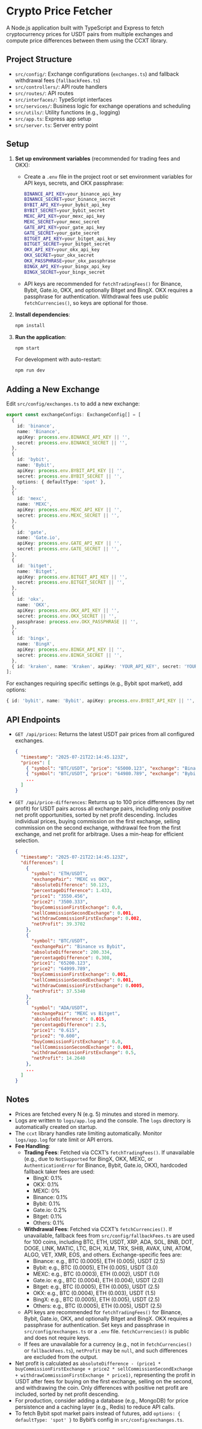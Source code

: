 # Crypto Price Fetcher

A Node.js application built with TypeScript and Express to fetch cryptocurrency prices for USDT pairs from multiple exchanges and compute price differences between them using the CCXT library.

## Project Structure

- `src/config/`: Exchange configurations (`exchanges.ts`) and fallback withdrawal fees (`fallbackFees.ts`)
- `src/controllers/`: API route handlers
- `src/routes/`: API routes
- `src/interfaces/`: TypeScript interfaces
- `src/services/`: Business logic for exchange operations and scheduling
- `src/utils/`: Utility functions (e.g., logging)
- `src/app.ts`: Express app setup
- `src/server.ts`: Server entry point

## Setup

1. **Set up environment variables** (recommended for trading fees and OKX):

   - Create a `.env` file in the project root or set environment variables for API keys, secrets, and OKX passphrase:
     ```bash
     BINANCE_API_KEY=your_binance_api_key
     BINANCE_SECRET=your_binance_secret
     BYBIT_API_KEY=your_bybit_api_key
     BYBIT_SECRET=your_bybit_secret
     MEXC_API_KEY=your_mexc_api_key
     MEXC_SECRET=your_mexc_secret
     GATE_API_KEY=your_gate_api_key
     GATE_SECRET=your_gate_secret
     BITGET_API_KEY=your_bitget_api_key
     BITGET_SECRET=your_bitget_secret
     OKX_API_KEY=your_okx_api_key
     OKX_SECRET=your_okx_secret
     OKX_PASSPHRASE=your_okx_passphrase
     BINGX_API_KEY=your_bingx_api_key
     BINGX_SECRET=your_bingx_secret
     ```
   - API keys are recommended for `fetchTradingFees()` for Binance, Bybit, Gate.io, OKX, and optionally Bitget and BingX. OKX requires a passphrase for authentication. Withdrawal fees use public `fetchCurrencies()`, so keys are optional for those.

2. **Install dependencies**:

   ```bash
   npm install
   ```

3. **Run the application**:
   ```bash
   npm start
   ```
   For development with auto-restart:
   ```bash
   npm run dev
   ```

## Adding a New Exchange

Edit `src/config/exchanges.ts` to add a new exchange:

```typescript
export const exchangeConfigs: ExchangeConfig[] = [
  {
    id: 'binance',
    name: 'Binance',
    apiKey: process.env.BINANCE_API_KEY || '',
    secret: process.env.BINANCE_SECRET || '',
  },
  {
    id: 'bybit',
    name: 'Bybit',
    apiKey: process.env.BYBIT_API_KEY || '',
    secret: process.env.BYBIT_SECRET || '',
    options: { defaultType: 'spot' },
  },
  {
    id: 'mexc',
    name: 'MEXC',
    apiKey: process.env.MEXC_API_KEY || '',
    secret: process.env.MEXC_SECRET || '',
  },
  {
    id: 'gate',
    name: 'Gate.io',
    apiKey: process.env.GATE_API_KEY || '',
    secret: process.env.GATE_SECRET || '',
  },
  {
    id: 'bitget',
    name: 'Bitget',
    apiKey: process.env.BITGET_API_KEY || '',
    secret: process.env.BITGET_SECRET || '',
  },
  {
    id: 'okx',
    name: 'OKX',
    apiKey: process.env.OKX_API_KEY || '',
    secret: process.env.OKX_SECRET || '',
    passphrase: process.env.OKX_PASSPHRASE || '',
  },
  {
    id: 'bingx',
    name: 'BingX',
    apiKey: process.env.BINGX_API_KEY || '',
    secret: process.env.BINGX_SECRET || '',
  },
  { id: 'kraken', name: 'Kraken', apiKey: 'YOUR_API_KEY', secret: 'YOUR_SECRET' },
];
```

For exchanges requiring specific settings (e.g., Bybit spot market), add options:

```typescript
{ id: 'bybit', name: 'Bybit', apiKey: process.env.BYBIT_API_KEY || '', secret: process.env.BYBIT_SECRET || '', options: { defaultType: 'spot' } }
```

## API Endpoints

- `GET /api/prices`: Returns the latest USDT pair prices from all configured exchanges.
  ```json
  {
    "timestamp": "2025-07-21T22:14:45.123Z",
    "prices": [
      { "symbol": "BTC/USDT", "price": "65000.123", "exchange": "Binance", "timestamp": "2025-07-21T22:14:45.123Z" },
      { "symbol": "BTC/USDT", "price": "64980.789", "exchange": "Bybit", "timestamp": "2025-07-21T22:14:45.123Z" },
      ...
    ]
  }
  ```
- `GET /api/price-differences`: Returns up to 100 price differences (by net profit) for USDT pairs across all exchange pairs, including only positive net profit opportunities, sorted by net profit descending. Includes individual prices, buying commission on the first exchange, selling commission on the second exchange, withdrawal fee from the first exchange, and net profit for arbitrage. Uses a min-heap for efficient selection.
  ```json
  {
    "timestamp": "2025-07-21T22:14:45.123Z",
    "differences": [
      {
        "symbol": "ETH/USDT",
        "exchangePair": "MEXC vs OKX",
        "absoluteDifference": 50.123,
        "percentageDifference": 1.433,
        "price1": "3550.456",
        "price2": "3500.333",
        "buyCommissionFirstExchange": 0.0,
        "sellCommissionSecondExchange": 0.001,
        "withdrawCommissionFirstExchange": 0.002,
        "netProfit": 39.3702
      },
      {
        "symbol": "BTC/USDT",
        "exchangePair": "Binance vs Bybit",
        "absoluteDifference": 200.334,
        "percentageDifference": 0.308,
        "price1": "65200.123",
        "price2": "64999.789",
        "buyCommissionFirstExchange": 0.001,
        "sellCommissionSecondExchange": 0.001,
        "withdrawCommissionFirstExchange": 0.0005,
        "netProfit": 37.5340
      },
      {
        "symbol": "ADA/USDT",
        "exchangePair": "MEXC vs Bitget",
        "absoluteDifference": 0.015,
        "percentageDifference": 2.5,
        "price1": "0.615",
        "price2": "0.600",
        "buyCommissionFirstExchange": 0.0,
        "sellCommissionSecondExchange": 0.001,
        "withdrawCommissionFirstExchange": 0.5,
        "netProfit": 14.2640
      },
      ...
    ]
  }
  ```

## Notes

- Prices are fetched every N (e.g. 5) minutes and stored in memory.
- Logs are written to `logs/app.log` and the console. The `logs` directory is automatically created on startup.
- The `ccxt` library handles rate limiting automatically. Monitor `logs/app.log` for rate limit or API errors.
- **Fee Handling**:
  - **Trading Fees**: Fetched via CCXT’s `fetchTradingFees()`. If unavailable (e.g., due to `NotSupported` for BingX, OKX, MEXC, or `AuthenticationError` for Binance, Bybit, Gate.io, OKX), hardcoded fallback taker fees are used:
    - BingX: 0.1%
    - OKX: 0.1%
    - MEXC: 0%
    - Binance: 0.1%
    - Bybit: 0.1%
    - Gate.io: 0.2%
    - Bitget: 0.1%
    - Others: 0.1%
  - **Withdrawal Fees**: Fetched via CCXT’s `fetchCurrencies()`. If unavailable, fallback fees from `src/config/fallbackFees.ts` are used for 100 coins, including BTC, ETH, USDT, XRP, ADA, SOL, BNB, DOT, DOGE, LINK, MATIC, LTC, BCH, XLM, TRX, SHIB, AVAX, UNI, ATOM, ALGO, VET, XMR, EOS, and others. Exchange-specific fees are:
    - Binance: e.g., BTC (0.0005), ETH (0.005), USDT (2.5)
    - Bybit: e.g., BTC (0.0005), ETH (0.005), USDT (3.0)
    - MEXC: e.g., BTC (0.0003), ETH (0.002), USDT (1.0)
    - Gate.io: e.g., BTC (0.0004), ETH (0.004), USDT (2.0)
    - Bitget: e.g., BTC (0.0005), ETH (0.005), USDT (2.5)
    - OKX: e.g., BTC (0.0004), ETH (0.003), USDT (1.5)
    - BingX: e.g., BTC (0.0005), ETH (0.005), USDT (2.5)
    - Others: e.g., BTC (0.0005), ETH (0.005), USDT (2.5)
  - API keys are recommended for `fetchTradingFees()` for Binance, Bybit, Gate.io, OKX, and optionally Bitget and BingX. OKX requires a passphrase for authentication. Set keys and passphrase in `src/config/exchanges.ts` or a `.env` file. `fetchCurrencies()` is public and does not require keys.
  - If fees are unavailable for a currency (e.g., not in `fetchCurrencies()` or `fallbackFees.ts`), `netProfit` may be `null`, and such differences are excluded from the output.
- Net profit is calculated as `absoluteDifference - (price1 * buyCommissionFirstExchange + price2 * sellCommissionSecondExchange + withdrawCommissionFirstExchange * price1)`, representing the profit in USDT after fees for buying on the first exchange, selling on the second, and withdrawing the coin. Only differences with positive net profit are included, sorted by net profit descending.
- For production, consider adding a database (e.g., MongoDB) for price persistence and a caching layer (e.g., Redis) to reduce API calls.
- To fetch Bybit spot market pairs instead of futures, add `options: { defaultType: 'spot' }` to Bybit’s config in `src/config/exchanges.ts`.
